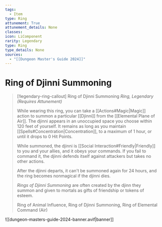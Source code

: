 ```yaml
---
tags:
  - Item
type: Ring
attunement: True
attunement_details: None
classes:
icon: LiComponent
rarity: Legendary
type: Ring
type_details: None
sources: 
  - "[[Dungeon Master's Guide 2024]]"
---
```

# Ring of Djinni Summoning
>[!legendary-ring-callout] Ring of Djinni Summoning
>_Ring, Legendary (Requires Attunement)_
>
>While wearing this ring, you can take a [[Actions#Magic\|Magic]] action to summon a particular [[Djinni]] from the [[Elemental Plane of Air]]. The djinni appears in an unoccupied space you choose within 120 feet of yourself. It remains as long as you maintain [[Spells#Concentration\|Concentration]], to a maximum of 1 hour, or until it drops to 0 Hit Points.
>
>While summoned, the djinni is [[Social Interaction#Friendly\|Friendly]] to you and your allies, and it obeys your commands. If you fail to command it, the djinni defends itself against attackers but takes no other actions.
>
>After the djinni departs, it can't be summoned again for 24 hours, and the ring becomes nonmagical if the djinni dies.
>
>_Rings of Djinni Summoning_ are often created by the djinn they summon and given to mortals as gifts of friendship or tokens of esteem.
>
>
>Ring of Animal Influence, Ring of Djinni Summoning, Ring of Elemental Command (Air)
>


![[dungeon-masters-guide-2024-banner.avif|banner]]